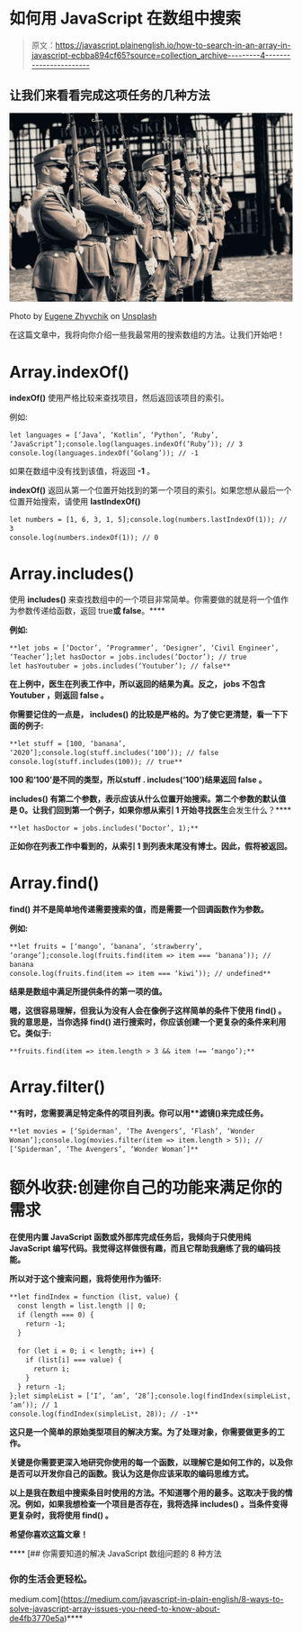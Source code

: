 # 如何用 JavaScript 在数组中搜索

> 原文：<https://javascript.plainenglish.io/how-to-search-in-an-array-in-javascript-ecbba894cf65?source=collection_archive---------4----------------------->

## 让我们来看看完成这项任务的几种方法

![](img/babef413ad26fc81e8a5428d0158989a.png)

Photo by [Eugene Zhyvchik](https://unsplash.com/@eugenezhyvchik?utm_source=medium&utm_medium=referral) on [Unsplash](https://unsplash.com?utm_source=medium&utm_medium=referral)

在这篇文章中，我将向你介绍一些我最常用的搜索数组的方法。让我们开始吧！

# Array.indexOf()

**indexOf()** 使用严格比较来查找项目，然后返回该项目的索引。

例如:

```
let languages = [‘Java’, ‘Kotlin’, ‘Python’, ‘Ruby’, ‘JavaScript’];console.log(languages.indexOf(‘Ruby’)); // 3
console.log(languages.indexOf(‘Golang’)); // -1
```

如果在数组中没有找到该值，将返回 **-1** 。

**indexOf()** 返回从第一个位置开始找到的第一个项目的索引。如果您想从最后一个位置开始搜索，请使用 **lastIndexOf()**

```
let numbers = [1, 6, 3, 1, 5];console.log(numbers.lastIndexOf(1)); // 3
console.log(numbers.indexOf(1)); // 0
```

# Array.includes()

使用 **includes()** 来查找数组中的一个项目非常简单。你需要做的就是将一个值作为参数传递给函数，返回 true**或 false**。****

****例如:****

```
**let jobs = [‘Doctor’, ‘Programmer’, ‘Designer’, ‘Civil Engineer’, ‘Teacher’];let hasDoctor = jobs.includes(‘Doctor’); // true
let hasYoutuber = jobs.includes(‘Youtuber’); // false**
```

****在上例中，**医生**在列表**工作**中，所以返回的结果为**真**。反之， **jobs** 不包含 **Youtuber** ，则返回 **false** 。****

****你需要记住的一点是， **includes()** 的比较是严格的。为了使它更清楚，看一下下面的例子:****

```
**let stuff = [100, ‘banana’, ‘2020’];console.log(stuff.includes(‘100’)); // false
console.log(stuff.includes(100)); // true**
```

******100** 和**‘100’**是不同的类型，所以**stuff . includes(‘100’)**结果返回 **false** 。****

******includes()** 有第二个参数，表示应该从什么位置开始搜索。第二个参数的默认值是 0。让我们回到第一个例子，如果你想从索引 1 开始寻找**医生**会发生什么？****

```
**let hasDoctor = jobs.includes(‘Doctor’, 1);**
```

****正如你在列表**工作**中看到的，从索引 1 到列表末尾没有**博士**。因此，**假**将被返回。****

# ****Array.find()****

******find()** 并不是简单地传递需要搜索的值，而是需要一个回调函数作为参数。****

****例如:****

```
**let fruits = [‘mango’, ‘banana’, ‘strawberry’, ‘orange’];console.log(fruits.find(item => item === ‘banana’)); // banana
console.log(fruits.find(item => item === ‘kiwi’)); // undefined**
```

****结果是数组中满足所提供条件的第一项的值。****

****嗯，这很容易理解，但我认为没有人会在像例子这样简单的条件下使用 **find()** 。我的意思是，当你选择 **find()** 进行搜索时，你应该创建一个更复杂的条件来利用它。类似于:****

```
**fruits.find(item => item.length > 3 && item !== ‘mango’);**
```

# ****Array.filter()****

****有时，您需要满足特定条件的项目列表。你可以用**滤镜()**来完成任务。****

```
**let movies = [‘Spiderman’, ‘The Avengers’, ‘Flash’, ‘Wonder Woman’];console.log(movies.filter(item => item.length > 5)); // [‘Spiderman’, ‘The Avengers’, ‘Wonder Woman’]**
```

# ****额外收获:创建你自己的功能来满足你的需求****

****在使用内置 JavaScript 函数或外部库完成任务后，我倾向于只使用纯 JavaScript 编写代码。我觉得这样做很有趣，而且它帮助我磨练了我的编码技能。****

****所以对于这个搜索问题，我将使用**作为循环**:****

```
**let findIndex = function (list, value) {
  const length = list.length || 0;
  if (length === 0) {
    return -1;
  }

  for (let i = 0; i < length; i++) {
    if (list[i] === value) {
      return i;
    }
  } return -1;
};let simpleList = [‘I’, ‘am’, ‘28’];console.log(findIndex(simpleList, ‘am’)); // 1
console.log(findIndex(simpleList, 28)); // -1**
```

****这只是一个简单的原始类型项目的解决方案。为了处理对象，你需要做更多的工作。****

****关键是你需要更深入地研究你使用的每一个函数，以理解它是如何工作的，以及你是否可以开发你自己的函数。我认为这是你应该采取的编码思维方式。****

****以上是我在数组中搜索条目时使用的方法。不知道哪个用的最多。这取决于我的情况。例如，如果我想检查一个项目是否存在，我将选择 **includes()** 。当条件变得更复杂时，我将使用 **find()** 。****

****希望你喜欢这篇文章！****

****[](https://medium.com/javascript-in-plain-english/8-ways-to-solve-javascript-array-issues-you-need-to-know-about-de4fb3770e5a) [## 你需要知道的解决 JavaScript 数组问题的 8 种方法

### 你的生活会更轻松。

medium.com](https://medium.com/javascript-in-plain-english/8-ways-to-solve-javascript-array-issues-you-need-to-know-about-de4fb3770e5a)****
